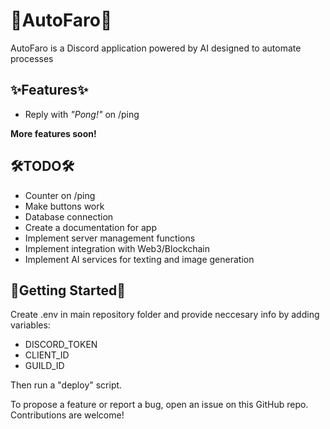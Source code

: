 # 🐶AutoFaro🐶

AutoFaro is a Discord application powered by AI designed to automate processes

## ✨Features✨

- Reply with *"Pong!"* on /ping

**More features soon!**

## 🛠️TODO🛠️

- Counter on /ping
- Make buttons work
- Database connection
- Create a documentation for app
- Implement server management functions
- Implement integration with Web3/Blockchain 
- Implement AI services for texting and image generation

## 🚀Getting Started🚀

Create .env in main repository folder and provide neccesary info by adding variables:

* DISCORD_TOKEN
* CLIENT_ID
* GUILD_ID

Then run a "deploy" script.

To propose a feature or report a bug, open an issue on this GitHub repo. Contributions are welcome!


